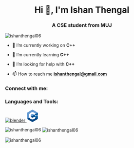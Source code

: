 <h1 align="center">Hi 👋, I'm Ishan Thengal</h1>
<h3 align="center">A CSE student from MUJ</h3>

<p align="left"> <img src="https://komarev.com/ghpvc/?username=ishanthengal06&label=Profile%20views&color=0e75b6&style=flat" alt="ishanthengal06" /> </p>

- 🔭 I’m currently working on **C++**

- 🌱 I’m currently learning **C++**

- 🤝 I’m looking for help with **C++**

- 📫 How to reach me **ishanthengal@gmail.com**

<h3 align="left">Connect with me:</h3>
<p align="left">
</p>

<h3 align="left">Languages and Tools:</h3>
<p align="left"> <a href="https://www.blender.org/" target="_blank" rel="noreferrer"> <img src="https://download.blender.org/branding/community/blender_community_badge_white.svg" alt="blender" width="40" height="40"/> </a> <a href="https://www.w3schools.com/cpp/" target="_blank" rel="noreferrer"> <img src="https://raw.githubusercontent.com/devicons/devicon/master/icons/cplusplus/cplusplus-original.svg" alt="cplusplus" width="40" height="40"/> </a> </p>

<p><img align="left" src="https://github-readme-stats.vercel.app/api/top-langs?username=ishanthengal06&show_icons=true&locale=en&layout=compact" alt="ishanthengal06" /></p>

<p>&nbsp;<img align="center" src="https://github-readme-stats.vercel.app/api?username=ishanthengal06&show_icons=true&locale=en" alt="ishanthengal06" /></p>

<p><img align="center" src="https://github-readme-streak-stats.herokuapp.com/?user=ishanthengal06&" alt="ishanthengal06" /></p>
